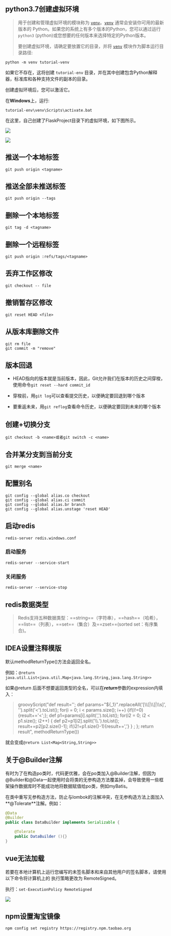 ## python3.7创建虚拟环境

>  用于创建和管理虚拟环境的模块称为 [`venv`](https://docs.python.org/zh-cn/3.7/library/venv.html#module-venv)。[`venv`](https://docs.python.org/zh-cn/3.7/library/venv.html#module-venv) 通常会安装你可用的最新版本的 Python。如果您的系统上有多个版本的Python，您可以通过运行 `python3` (python)或您想要的任何版本来选择特定的Python版本。
>
> 要创建虚拟环境，请确定要放置它的目录，并将 [`venv`](https://docs.python.org/zh-cn/3.7/library/venv.html#module-venv) 模块作为脚本运行目录路径: 

```
python -m venv tutorial-venv
```

如果它不存在，这将创建 `tutorial-env` 目录，并在其中创建包含Python解释器，标准库和各种支持文件的副本的目录。

创建虚拟环境后，您可以激活它。

在**Windows**上，运行:

```
tutorial-env\venv\Scripts\activate.bat
```

在这里，自己创建了FlaskProject目录下的虚拟环境，如下图所示。

![](https://gitee.com/haydnch/myImage/raw/master/imgs/enter.png)

![](https://gitee.com/haydnch/myImage/raw/master/imgs/venv.png)



## 推送一个本地标签

```
git push origin <tagname>
```

## 推送全部未推送标签

```
git push origin --tags
```

## 删除一个本地标签

```
git tag -d <tagname>
```
## 删除一个远程标签

```
git push origin :refs/tags/<tagname>
```

## 丢弃工作区修改

```
git checkout -- file
```

## 撤销暂存区修改

```
git reset HEAD <file>
```

## 从版本库删除文件

```
git rm file
git commit -m "remove"
```

## 版本回退

- 
  HEAD指向的版本就是当前版本，因此，Git允许我们在版本的历史之间穿梭，使用命令`git reset --hard commit_id`


- 穿梭前，用`git log`可以查看提交历史，以便确定要回退到哪个版本

- 要重返未来，用`git reflog`查看命令历史，以便确定要回到未来的哪个版本

## 创建+切换分支

```
git checkout -b <name>或者git switch -c <name>
```

## 合并某分支到当前分支

```
git merge <name>
```

## 配置别名

```
git config --global alias.co checkout
git config --global alias.ci commit
git config --global alias.br branch
git config --global alias.unstage 'reset HEAD'
```

## 启动redis

```
redis-server redis.windows.conf
```

### 启动服务

```
redis-server --service-start
```

### 关闭服务

```
redis-server --service-stop
```

## redis数据类型

> Redis支持五种数据类型：==string==（字符串），==hash==（哈希），==list==（列表），==set==（集合）及==zset==(sorted set：有序集合)。

## IDEA设置注释模版

默认methodReturnType()方法会返回全名。

例如：`@return java.util.List<java.util.Map<java.lang.String,java.lang.String>>`

如果@return 后面不想要返回类型的全名，可以在***return***参数的expression内填入：

> groovyScript("def result=''; def params=\"${_1}\".replaceAll('[\\\\[|\\\\]|\\\\s]', '').split('<').toList(); for(i = 0; i < params.size(); i++) {if(i!=0){result+='<';};  def p1=params[i].split(',').toList();  for(i2 = 0; i2 < p1.size(); i2++) { def p2=p1[i2].split('\\\\.').toList();  result+=p2[p2.size()-1]; if(i2!=p1.size()-1){result+=','}  } ;  };  return result", methodReturnType())

就会变成`@return List<Map<String,String>>`

## 关于@Builder注解

有时为了在构造po类时，代码更优雅，会在po类加入@Builder注解，但因为@Builder和@Data一起使用时会将类的无参构造方法覆盖掉，会导致使用一些框架操作数据库时不能成功地将数据赋值给po类，例如myBatis。

在类中重写无参构造方法，防止与lombok的注解冲突，在无参构造方法上面加入**@Tolerate**注解。例如：

```java
@Data
@Builder
public class DataBuilder implements Serializable {

    @Tolerate
    public DataBuilder (){}
}
```

## vue无法加载

若要在本地计算机上运行您编写的未签名脚本和来自其他用户的签名脚本，请使用以下命令将计算机上的 执行策略更改为 RemoteSigned。

执行：`set-ExecutionPolicy RemoteSigned`

![](https://gitee.com/haydnch/myImage/raw/master/imgs/image-20200731085530171.png)

## npm设置淘宝镜像

```
npm config set registry https://registry.npm.taobao.org
```



